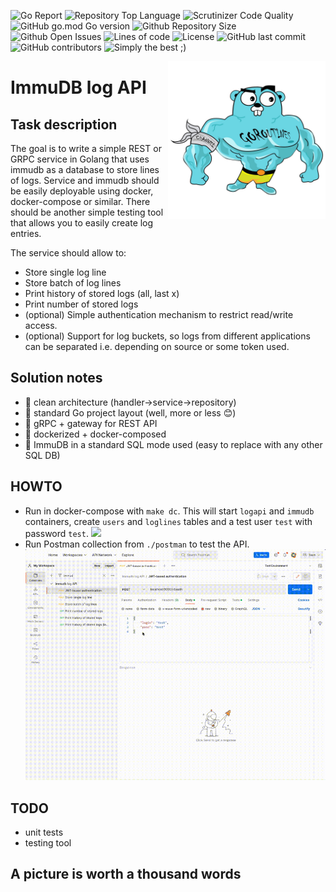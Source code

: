 ![Go Report](https://goreportcard.com/badge/github.com/evt/immulogapi)
![Repository Top Language](https://img.shields.io/github/languages/top/evt/immulogapi)
![Scrutinizer Code Quality](https://img.shields.io/scrutinizer/quality/g/evt/immulogapi/main)
![GitHub go.mod Go version](https://img.shields.io/github/go-mod/go-version/evt/immulogapi)
![Github Repository Size](https://img.shields.io/github/repo-size/evt/immulogapi)
![Github Open Issues](https://img.shields.io/github/issues/evt/immulogapi)
![Lines of code](https://img.shields.io/tokei/lines/github/evt/immulogapi)
![License](https://img.shields.io/github/license/evt/immulogapi)
![GitHub last commit](https://img.shields.io/github/last-commit/evt/immulogapi)
![GitHub contributors](https://img.shields.io/github/contributors/evt/immulogapi)
![Simply the best ;)](https://img.shields.io/badge/simply-the%20best%20%3B%29-orange)

<img align="right" width="50%" src="./images/big-gopher.jpg">

# ImmuDB log API

## Task description

The goal is to write a simple REST or GRPC service in Golang that uses immudb as a database to store lines of logs. Service and immudb should be easily deployable using docker, docker-compose or similar.
There should be another simple testing tool that allows you to easily create log entries.

The service should allow to:
- Store single log line
- Store batch of log lines
- Print history of stored logs (all, last x)
- Print number of stored logs
- (optional) Simple authentication mechanism to restrict read/write access.
- (optional) Support for log buckets, so logs from different applications can be separated i.e. depending on source or some token used.

## Solution notes

- :trident: clean architecture (handler->service->repository)
- :book: standard Go project layout (well, more or less :blush:)
- :arrows_counterclockwise: gRPC + gateway for REST API
- :whale: dockerized + docker-composed
- :elephant: ImmuDB in a standard SQL mode used (easy to replace with any other SQL DB)

## HOWTO

- Run in docker-compose with `make dc`. This will start `logapi` and `immudb` containers, create `users` and `loglines` tables and a test user `test` with password `test`.
  <img src="./images/make_dc.gif">
- Run Postman collection from `./postman` to test the API.
  <img src="./images/postman.gif">

## TODO
- unit tests
- testing tool

## A picture is worth a thousand words


